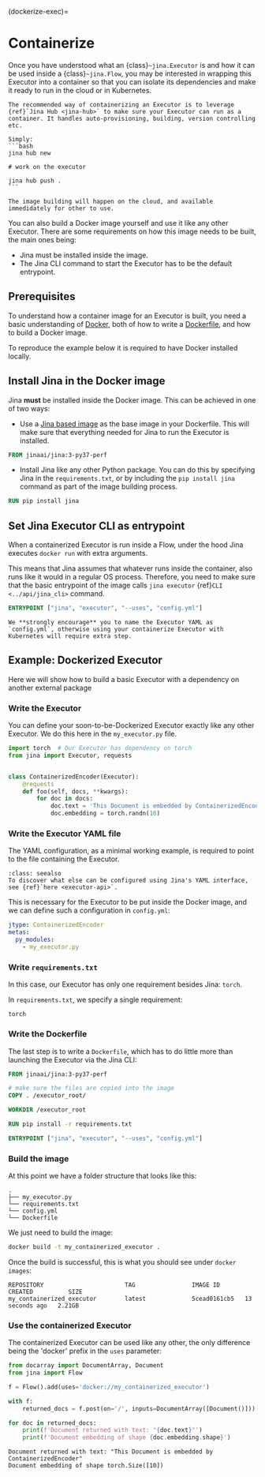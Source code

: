 (dockerize-exec)=
# Containerize

Once you have understood what an {class}`~jina.Executor` is and how it can be used inside a {class}`~jina.Flow`, you may be interested in wrapping this Executor into a container so that you can isolate its dependencies and make it ready to run in the cloud or in Kubernetes.

````{tip}
The recommended way of containerizing an Executor is to leverage {ref}`Jina Hub <jina-hub>` to make sure your Executor can run as a container. It handles auto-provisioning, building, version controlling etc. 

Simply:
```bash
jina hub new

# work on the executor

jina hub push .
```

The image building will happen on the cloud, and available immedidately for other to use.
````



You can also build a Docker image yourself and use it like any other Executor. There are some requirements
on how this image needs to be built, the main ones being:

- Jina must be installed inside the image.
- The Jina CLI command to start the Executor has to be the default entrypoint.

## Prerequisites

To understand how a container image for an Executor is built, you need a basic understanding of [Docker](https://docs.docker.com/), both of how to write 
a [Dockerfile](https://docs.docker.com/engine/reference/builder/), and how to build a Docker image.

To reproduce the example below it is required to have Docker installed locally.


## Install Jina in the Docker image

Jina **must** be installed inside the Docker image. This can be achieved in one of two ways:

- Use a [Jina based image](https://hub.docker.com/r/jinaai/jina) as the base image in your Dockerfile.
This will make sure that everything needed for Jina to run the Executor is installed.

```dockerfile
FROM jinaai/jina:3-py37-perf
```

- Install Jina like any other Python package. You can do this by specifying Jina in the `requirements.txt`, 
or by including the `pip install jina` command as part of the image building process.  

```dockerfile
RUN pip install jina
```

## Set Jina Executor CLI as entrypoint

When a containerized Executor is run inside a Flow,
under the hood Jina executes `docker run` with extra arguments.

This means that Jina assumes that whatever runs inside the container, also runs like it would in a regular OS process. Therefore, you need to make sure that
the basic entrypoint of the image calls `jina executor` {ref}`CLI <../api/jina_cli>` command.

```dockerfile
ENTRYPOINT ["jina", "executor", "--uses", "config.yml"]
```

```{tip}
We **strongly encourage** you to name the Executor YAML as `config.yml`, otherwise using your containerize Executor with Kubernetes will require extra step.
```

## Example: Dockerized Executor

Here we will show how to build a basic Executor with a dependency on another external package


### Write the Executor

You can define your soon-to-be-Dockerized Executor exactly like any other Executor.
We do this here in the `my_executor.py` file.

```python
import torch  # Our Executor has dependency on torch
from jina import Executor, requests


class ContainerizedEncoder(Executor):
    @requests
    def foo(self, docs, **kwargs):
        for doc in docs:
            doc.text = 'This Document is embedded by ContainerizedEncoder'
            doc.embedding = torch.randn(10)
```

### Write the Executor YAML file

The YAML configuration, as a minimal working example, is required to point to the file containing the Executor.


```{admonition} More YAML options
:class: seealso
To discover what else can be configured using Jina's YAML interface, see {ref}`here <executor-api>`.
```

This is necessary for the Executor to be put inside the Docker image,
and we can define such a configuration in `config.yml`:

```yaml
jtype: ContainerizedEncoder
metas:
  py_modules:
    - my_executor.py
```

### Write `requirements.txt`

In this case, our Executor has only one requirement besides Jina: `torch`.

In `requirements.txt`, we specify a single requirement:

```text
torch
```

### Write the Dockerfile

The last step is to write a `Dockerfile`, which has to do little more than launching the Executor via the Jina CLI:

```dockerfile
FROM jinaai/jina:3-py37-perf

# make sure the files are copied into the image
COPY . /executor_root/

WORKDIR /executor_root

RUN pip install -r requirements.txt

ENTRYPOINT ["jina", "executor", "--uses", "config.yml"]
```

### Build the image

At this point we have a folder structure that looks like this:

```
.
├── my_executor.py
└── requirements.txt
└── config.yml
└── Dockerfile
```

We just need to build the image:

```bash
docker build -t my_containerized_executor .
```

Once the build is successful, this is what you should see under `docker images`:

```console
REPOSITORY                       TAG                IMAGE ID       CREATED          SIZE
my_containerized_executor        latest             5cead0161cb5   13 seconds ago   2.21GB
```

### Use the containerized Executor

The containerized Executor can be used like any other, the only difference being the 'docker' prefix in the `uses`
 parameter:
```python
from docarray import DocumentArray, Document
from jina import Flow

f = Flow().add(uses='docker://my_containerized_executor')

with f:
    returned_docs = f.post(on='/', inputs=DocumentArray([Document()]))

for doc in returned_docs:
    print(f'Document returned with text: "{doc.text}"')
    print(f'Document embedding of shape {doc.embedding.shape}')
```

```console
Document returned with text: "This Document is embedded by ContainerizedEncoder"
Document embedding of shape torch.Size([10])
```

